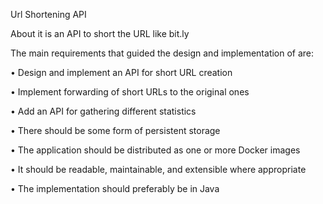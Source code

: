 Url Shortening API


About
it is an API to short the URL like bit.ly

The main requirements that guided the design and implementation of are:

•	Design and implement an API for short URL creation

•	Implement forwarding of short URLs to the original ones

•	Add an API for gathering different statistics

•	There should be some form of persistent storage

•	The application should be distributed as one or more Docker images

•	It should be readable, maintainable, and extensible where appropriate

•	The implementation should preferably be in Java
